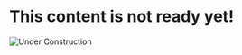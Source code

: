 # This content is not ready yet!
![Under Construction](https://t4.ftcdn.net/jpg/00/89/02/67/360_F_89026793_eyw5a7WCQE0y1RHsizu41uhj7YStgvAA.jpg)
